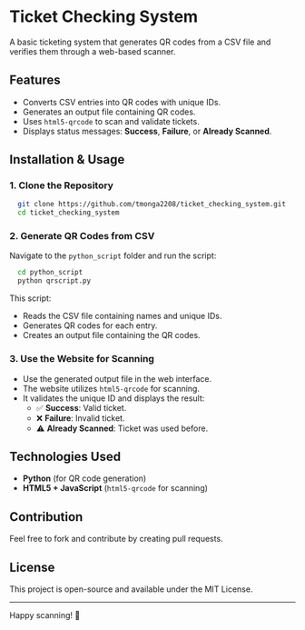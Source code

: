 # Ticket Checking System

A basic ticketing system that generates QR codes from a CSV file and verifies them through a web-based scanner.

## Features

- Converts CSV entries into QR codes with unique IDs.
- Generates an output file containing QR codes.
- Uses `html5-qrcode` to scan and validate tickets.
- Displays status messages: **Success**, **Failure**, or **Already Scanned**.

## Installation & Usage

### 1. Clone the Repository

```sh
  git clone https://github.com/tmonga2208/ticket_checking_system.git
  cd ticket_checking_system
```

### 2. Generate QR Codes from CSV

Navigate to the `python_script` folder and run the script:

```sh
  cd python_script
  python qrscript.py
```

This script:

- Reads the CSV file containing names and unique IDs.
- Generates QR codes for each entry.
- Creates an output file containing the QR codes.

### 3. Use the Website for Scanning

- Use the generated output file in the web interface.
- The website utilizes `html5-qrcode` for scanning.
- It validates the unique ID and displays the result:
  - ✅ **Success**: Valid ticket.
  - ❌ **Failure**: Invalid ticket.
  - ⚠️ **Already Scanned**: Ticket was used before.

## Technologies Used

- **Python** (for QR code generation)
- **HTML5 + JavaScript** (`html5-qrcode` for scanning)

## Contribution

Feel free to fork and contribute by creating pull requests.

## License

This project is open-source and available under the MIT License.

---
Happy scanning! 🚀
